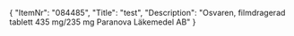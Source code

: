 {
  "ItemNr": "084485",
  "Title": "test",
  "Description": "Osvaren, filmdragerad tablett 435 mg/235 mg Paranova Läkemedel AB"
}